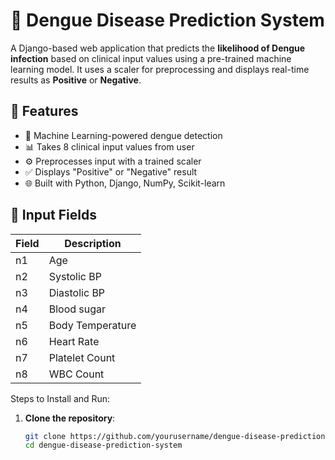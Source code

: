 # 🦟 Dengue Disease Prediction System

A Django-based web application that predicts the **likelihood of Dengue infection** based on clinical input values using a pre-trained machine learning model. It uses a scaler for preprocessing and displays real-time results as **Positive** or **Negative**.

## 🚀 Features

- 🧠 Machine Learning-powered dengue detection
- 📊 Takes 8 clinical input values from user
- ⚙️ Preprocesses input with a trained scaler
- ✅ Displays "Positive" or "Negative" result
- 🌐 Built with Python, Django, NumPy, Scikit-learn

## 🧪 Input Fields

| Field | Description            |
|-------|------------------------|
| n1    | Age                    |
| n2    | Systolic BP            |
| n3    | Diastolic BP           |
| n4    | Blood sugar            |
| n5    | Body Temperature       |
| n6    | Heart Rate             |
| n7    | Platelet Count         |
| n8    | WBC Count              |

Steps to Install and Run:

1. **Clone the repository**:
    ```bash
    git clone https://github.com/yourusername/dengue-disease-prediction-system.git
    cd dengue-disease-prediction-system
    ```
